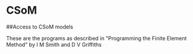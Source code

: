 # CSoM

##Access to CSoM models

These are the programs as described in "Programming the Finite Element Method" by I M Smith and D V Griffiths